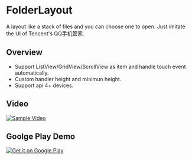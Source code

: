 FolderLayout
============

A layout like a stack of files and you can choose one to open. Just imitate the UI of Tencent's QQ手机管家.

## Overview
* Support ListView/GridView/ScrollView as item and handle touch event automatically.
* Custom handler height and minimun height.
* Support api 4+ devices.

## Video
[![Sample Video](http://img.youtube.com/vi/1JH46T42RYs/1.jpg)](https://www.youtube.com/watch?v=1JH46T42RYs)


## Goolge Play Demo

[![Get it on Google Play](http://www.android.com/images/brand/get_it_on_play_logo_small.png)](https://play.google.com/store/apps/details?id=me.yugy.github.folderlayout)

